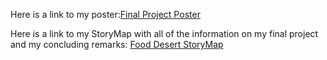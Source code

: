 Here is a link to my poster:[Final Project Poster](https://memulder.github.io/AppliedMachineLearningPublic/AppliedMachineLearningFinalProjectPoster_MaddyMulder.pdf)

Here is a link to my StoryMap with all of the information on my final project and my concluding remarks: 
[Food Desert StoryMap](https://storymaps.arcgis.com/stories/3a4d4d6a07d1400d89346e999f3a8428)
